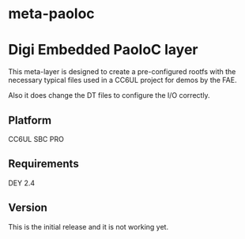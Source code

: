 # meta-paoloc

Digi Embedded PaoloC layer
==========================

This meta-layer is designed to create a pre-configured rootfs
with the necessary typical files used in a CC6UL project for
demos by the FAE.

Also it does change the DT files to configure the I/O correctly.

Platform
--------
CC6UL SBC PRO

Requirements
------------
DEY 2.4

Version
-------
This is the initial release and it is not working yet.

